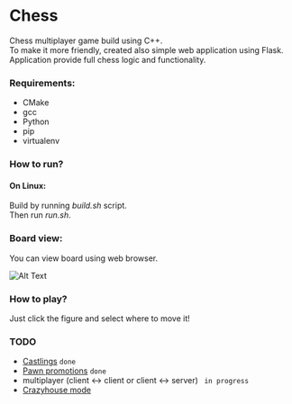# __Chess__

Chess multiplayer game build using C++. <br>
To make it more friendly, created also simple web application using Flask. <br>
Application provide full chess logic and functionality. <br>

### Requirements:
- CMake
- gcc
- Python
- pip
- virtualenv

### How to run?

#### On Linux:

Build by running _build.sh_ script. <br>
Then run _run.sh_.

### Board view: <br>
You can view board using web browser.

![Alt Text](https://i.imgur.com/m2S5ZxZ.png)


### How to play?
Just click the figure and select where to move it!

### TODO
- [Castlings](https://en.wikipedia.org/wiki/Castling)	```done```
- [Pawn promotions](https://en.wikipedia.org/wiki/Promotion_(chess)) ```done```
- multiplayer (client <-> client or client <-> server)  ``` in progress```
- [Crazyhouse mode](https://en.wikipedia.org/wiki/Crazyhouse)
